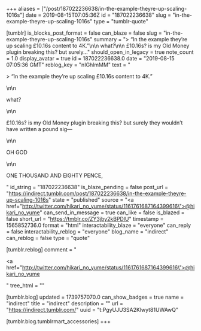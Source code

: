 +++
aliases = ["/post/187022236638/in-the-example-theyre-up-scaling-1016s"]
date = 2019-08-15T07:05:36Z
id = "187022236638"
slug = "in-the-example-theyre-up-scaling-1016s"
type = "tumblr-quote"

[tumblr]
is_blocks_post_format = false
can_blaze = false
slug = "in-the-example-theyre-up-scaling-1016s"
summary = "> “In the example they’re up scaling £10.16s content to 4K.”\n\n what?\n\n £10.16s? is my Old Money plugin breaking this? but surely..."
should_open_in_legacy = true
note_count = 1.0
display_avatar = true
id = 187022236638.0
date = "2019-08-15 07:05:36 GMT"
reblog_key = "nIGhlmMM"
text = "<p>&gt; “In the example they’re up scaling £10.16s content to 4K.”</p>\n\n<p>what?</p>\n\n<p>£10.16s? is my Old Money plugin breaking this? but surely they wouldn&rsquo;t have written a pound sig—</p>\n\n<p>OH GOD</p>\n\n<p>ONE THOUSAND AND EIGHTY PENCE,</p>"
id_string = "187022236638"
is_blaze_pending = false
post_url = "https://indirect.tumblr.com/post/187022236638/in-the-example-theyre-up-scaling-1016s"
state = "published"
source = "<a href=\"http://twitter.com/hikari_no_yume/status/1161761687164399616\">@hikari_no_yume</a>"
can_send_in_message = true
can_like = false
is_blazed = false
short_url = "https://tmblr.co/ZY3jby2kBPDlU"
timestamp = 1565852736.0
format = "html"
interactability_blaze = "everyone"
can_reply = false
interactability_reblog = "everyone"
blog_name = "indirect"
can_reblog = false
type = "quote"

[tumblr.reblog]
comment = "<p><a href=\"http://twitter.com/hikari_no_yume/status/1161761687164399616\">@hikari_no_yume</a></p>"
tree_html = ""

[tumblr.blog]
updated = 1739757070.0
can_show_badges = true
name = "indirect"
title = "indirect"
description = ""
url = "https://indirect.tumblr.com/"
uuid = "t:PgyUJU3SA2Klwyt81UWAwQ"

[tumblr.blog.tumblrmart_accessories]
+++
